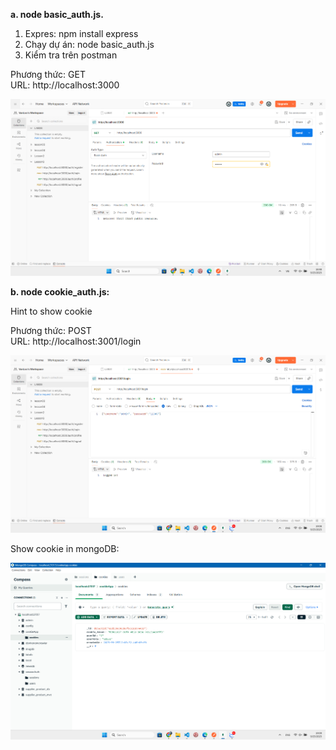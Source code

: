 **a. node basic_auth.js.**

1. Expres: npm install express  
3. Chạy dự án: node basic_auth.js  
4. Kiểm tra trên postman  

Phương thức: GET  
URL: http://localhost:3000  

![1758800924130](public/img/1758800924130.png)


**b. node cookie_auth.js:**

Hint to show cookie  

Phương thức: POST  
URL: http://localhost:3001/login  

![1758802123301](public/img/1758802123301.png)

Show cookie in mongoDB:  

![1758802179173](public/img/1758802179173.png)
